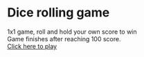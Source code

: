 # Dice rolling game
1x1 game, roll and hold your own score to win <br>
Game finishes after reaching 100 score.<br>
[Click here to play](https://chopstxx.github.io/dice-rolling/)
